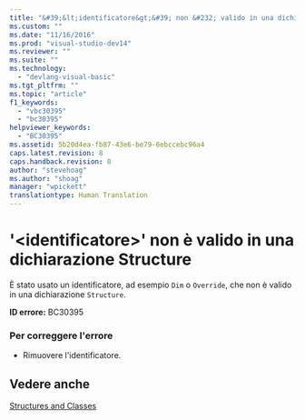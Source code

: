 ```yaml
---
title: "&#39;&lt;identificatore&gt;&#39; non &#232; valido in una dichiarazione Structure | Microsoft Docs"
ms.custom: ""
ms.date: "11/16/2016"
ms.prod: "visual-studio-dev14"
ms.reviewer: ""
ms.suite: ""
ms.technology: 
  - "devlang-visual-basic"
ms.tgt_pltfrm: ""
ms.topic: "article"
f1_keywords: 
  - "vbc30395"
  - "bc30395"
helpviewer_keywords: 
  - "BC30395"
ms.assetid: 5b20d4ea-fb87-43e6-be79-6ebccebc96a4
caps.latest.revision: 8
caps.handback.revision: 8
author: "stevehoag"
ms.author: "shoag"
manager: "wpickett"
translationtype: Human Translation
---
```

# &#39;&lt;identificatore&gt;&#39; non &#232; valido in una dichiarazione Structure
È stato usato un identificatore, ad esempio `Dim` o `Override`, che non è valido in una dichiarazione `Structure`.  
  
 **ID errore:** BC30395  
  
### Per correggere l'errore  
  
-   Rimuovere l'identificatore.  
  
## Vedere anche  
 [Structures and Classes](../../visual-basic/programming-guide/language-features/data-types/structures-and-classes.md)